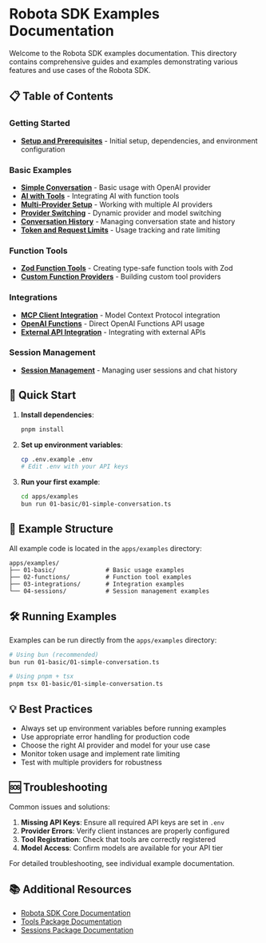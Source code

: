 # Robota SDK Examples Documentation

Welcome to the Robota SDK examples documentation. This directory contains comprehensive guides and examples demonstrating various features and use cases of the Robota SDK.

## 📋 Table of Contents

### Getting Started
- [**Setup and Prerequisites**](./setup.md) - Initial setup, dependencies, and environment configuration

### Basic Examples
- [**Simple Conversation**](./basic-conversation.md) - Basic usage with OpenAI provider
- [**AI with Tools**](./ai-with-tools.md) - Integrating AI with function tools
- [**Multi-Provider Setup**](./multi-provider.md) - Working with multiple AI providers
- [**Provider Switching**](./provider-switching.md) - Dynamic provider and model switching
- [**Conversation History**](./conversation-history.md) - Managing conversation state and history
- [**Token and Request Limits**](./token-limits.md) - Usage tracking and rate limiting

### Function Tools
- [**Zod Function Tools**](./zod-function-tools.md) - Creating type-safe function tools with Zod
- [**Custom Function Providers**](./custom-function-providers.md) - Building custom tool providers

### Integrations
- [**MCP Client Integration**](./mcp-integration.md) - Model Context Protocol integration
- [**OpenAI Functions**](./openai-functions.md) - Direct OpenAI Functions API usage
- [**External API Integration**](./api-integration.md) - Integrating with external APIs

### Session Management
- [**Session Management**](./session-management.md) - Managing user sessions and chat history

## 🚀 Quick Start

1. **Install dependencies**:
   ```bash
   pnpm install
   ```

2. **Set up environment variables**:
   ```bash
   cp .env.example .env
   # Edit .env with your API keys
   ```

3. **Run your first example**:
   ```bash
   cd apps/examples
   bun run 01-basic/01-simple-conversation.ts
   ```

## 📁 Example Structure

All example code is located in the `apps/examples` directory:

```
apps/examples/
├── 01-basic/              # Basic usage examples
├── 02-functions/          # Function tool examples
├── 03-integrations/       # Integration examples
└── 04-sessions/           # Session management examples
```

## 🛠️ Running Examples

Examples can be run directly from the `apps/examples` directory:

```bash
# Using bun (recommended)
bun run 01-basic/01-simple-conversation.ts

# Using pnpm + tsx
pnpm tsx 01-basic/01-simple-conversation.ts
```

## 💡 Best Practices

- Always set up environment variables before running examples
- Use appropriate error handling for production code
- Choose the right AI provider and model for your use case
- Monitor token usage and implement rate limiting
- Test with multiple providers for robustness

## 🆘 Troubleshooting

Common issues and solutions:

1. **Missing API Keys**: Ensure all required API keys are set in `.env`
2. **Provider Errors**: Verify client instances are properly configured
3. **Tool Registration**: Check that tools are correctly registered
4. **Model Access**: Confirm models are available for your API tier

For detailed troubleshooting, see individual example documentation.

## 📚 Additional Resources

- [Robota SDK Core Documentation](../../packages/core/README.md)
- [Tools Package Documentation](../../packages/tools/README.md)
- [Sessions Package Documentation](../../packages/sessions/README.md) 